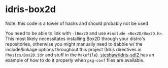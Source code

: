 # idris-box2d

Note: this code is a tower of hacks and should probably not be used

You need to be able to link with `-lBox2D` and use `#include <Box2D/Box2D.h>`. This most likely necessitates installing Box2D through your distro's repositories, otherwise you might manually need to dabble w/ the include/linkage options throughout this project (Idris directives in `Physics/Box2D.idr` and stuff in the `Makefile`). [steshaw/idris-sdl2
](https://github.com/steshaw/idris-sdl2) has an example of how to do it properly when `pkg-conf` files are available.
